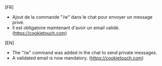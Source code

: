[FR]

- Ajout de la commande "/w" dans le chat pour envoyer un message privé.
- Il est obligatoire maintenant d'avoir un email validé. (https://cookietouch.com)

[EN]

- The "/w" command was added in the chat to send private messages.
- A validated email is now mandatory. (https://cookietouch.com)
